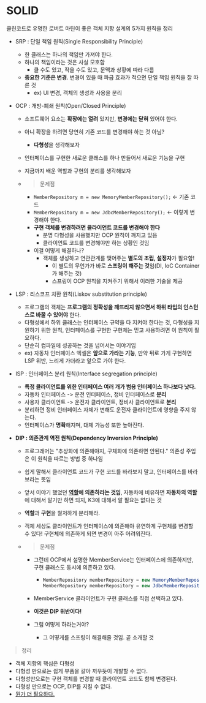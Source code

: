 # SOLID

클린코드로 유명한 로버트 마틴이 좋은 객체 지향 설계의 5가지 원칙을 정리



- SRP : 단일 책임 원칙(Single Responsibility Principle)
  - 한 클래스는 하나의 책임만 가져야 한다.
  - 하나의 책임이라는 것은 사실 모호함
    - 클 수도 있고, 작을 수도 있고, 문맥과 상황에 따라 다름
  - **중요한 기준은 변경**. 변경이 있을 때 파급 효과가 적으면 단일 책임 원칙을 잘 따른 것
    - ex) UI 변경, 객체의 생성과 사용을 분리

- OCP : 개방-폐쇄 원칙(Open/Closed Principle)

  - 소프트웨어 요소는 **확장에는 열려** 있지만, **변경에는 닫혀** 있어야 한다.

  - 아니 확장을 하려면 당연히 기존 코드를 변경해야 하는 것 아님?

    - **다형성**을 생각해보자

  - 인터페이스를 구현한 새로운 클래스를 하나 만들어서 새로운 기능을 구현

  - 지금까지 배운 역할과 구현의 분리를 생각해보자

  - > 문제점

    - `MemberRepository m = new MemoryMemberRepository();` <- 기존 코드
    - `MemberRepository m = new JdbcMemberRepository();` <- 이렇게 변경해야 한다.
    - **구현 객체를 변경하려면 클라이언트 코드를 변경해야 한다**
      - 분명 다형성을 사용했지만 OCP 원칙이 깨지고 있음
      - 클라이언트 코드를 변경해야만 하는 상황인 것임
    - 이걸 어떻게 해결하나?
      - 객체를 생성하고 연관관계를 맺어주는 **별도의 조립, 설정자**가 필요함!
        - 이 별도의 무언가가 바로 **스프링이 해주는 것**임(DI, IoC Container가 해주는 것)
        - 스프링이 OCP 원칙을 지켜주기 위해서 이러한 기술을 제공

- LSP : 리스코프 치환 원칙(Liskov substitution principle)

  - 프로그램의 객체는 **프로그램의 정확성을 깨뜨리지 않으면서 하위 타입의 인스턴스로 바꿀 수 있어야** 한다.
  - 다형성에서 하위 클래스는 인터페이스 규약을 다 지켜야 한다는 것, 다형성을 지원하기 위한 원칙, 인터페이스를 구현한 구현체는 믿고 사용하려면 이 원칙이 필요하다.
  - 단순히 컴파일에 성공하는 것을 넘어서는 이야기임
  - ex) 자동차 인터페이스 엑셀은 **앞으로 가라는 기능**, 만약 뒤로 가게 구현하면 LSP 위반, 느리게 가더라고 앞으로 가야 한다.

- ISP : 인터페이스 분리 원칙(Interface segregation principle)
  - **특정 클라이언트를 위한 인터페이스 여러 개가 범용 인터페이스 하나보다 낫다.**
  - 자동차 인터페이스 -> 운전 인터페이스, 정비 인터페이스로 **분리**
  - 사용자 클라이언트 -> 운전자 클라이언트, 정비사 클라이언트로 **분리**
  - 분리하면 정비 인터페이스 자체가 변해도 운전자 클라이언트에 영향을 주지 않는다.
  - 인터페이스가 **명확**해지며, 대체 가능성 또한 높아진다.

- **DIP : 의존관계 역전 원칙(Dependency Inversion Principle)**

  - 프로그래머는 "추상화에 의존해야지, 구체화에 의존하면 안된다." 의존성 주입은 이 원칙을 따르는 방법 중 하나임 

  - 쉽게 말해서 클라이언트 코드가 구현 코드를 바라보지 말고, 인터페이스를 바라보라는 뜻임

  - 앞서 이야기 했었던 **<u>역할</u>에 의존하라는 것임**, 자동차에 비유하면 **자동차의 역할**에 대해서 알기만 하면 되지, K3에 대해서 알 필요는 없다는 것

  - **역할**과 **구현**을 철저하게 분리해라.

  - 객체 세상도 클라이언트가 인터페이스에 의존해야 유연하게 구현체를 변경할 수 있다! 구현체에 의존하게 되면 변경이 아주 어려워진다.

  - > 문제점
    - 그런데 OCP에서 설명한 MemberService는 인터페이스에 의존하지만, 구현 클래스도 동시에 의존하고 있다.

      - ```java
        MemberRepository memberRepository = new MemoryMemberRepository();
        MemberRepository memberRepository = new JdbcMemberRepository();
        ```

    - MemberService 클라이언트가 구현 클래스를 직접 선택하고 있다.

    - **이것은 DIP 위반이다!**

    - 그럼 어떻게 하라는거야?

      - 그 어떻게를 스프링이 해결해줄 것임. 곧 소개할 것



> 정리

- 객체 지향의 핵심은 다형성
- 다형성 만으로는 쉽게 부품을 갈아 끼우듯이 개발할 수 없다.
- 다형성만으로는 구현 객체를 변경할 때 클라이언트 코드도 함께 변경된다.
- 다형성 만으로는 OCP, DIP를 지킬 수 없다.
- [뭔가 더 필요하다.](../md/객체지향설계와스프링.md)